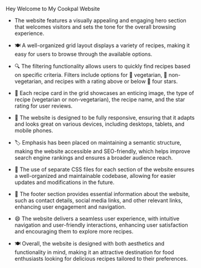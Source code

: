 Hey Welcome to My Cookpal Website

- The website features a visually appealing and engaging hero section that welcomes visitors and sets the tone for the overall browsing experience.

- 🍽️ A well-organized grid layout displays a variety of recipes, making it easy for users to browse through the available options.

- 🔍 The filtering functionality allows users to quickly find recipes based on specific criteria. Filters include options for 🌱 vegetarian, 🍗 non-vegetarian, and recipes with a rating above or below 🌟 four stars.

- 📃 Each recipe card in the grid showcases an enticing image, the type of recipe (vegetarian or non-vegetarian), the recipe name, and the star rating for user reviews.

- 📱 The website is designed to be fully responsive, ensuring that it adapts and looks great on various devices, including desktops, tablets, and mobile phones.

- 🏷️ Emphasis has been placed on maintaining a semantic structure, making the website accessible and SEO-friendly, which helps improve search engine rankings and ensures a broader audience reach.

- 🎨 The use of separate CSS files for each section of the website ensures a well-organized and maintainable codebase, allowing for easier updates and modifications in the future.

- 📄 The footer section provides essential information about the website, such as contact details, social media links, and other relevant links, enhancing user engagement and navigation.

- 😄 The website delivers a seamless user experience, with intuitive navigation and user-friendly interactions, enhancing user satisfaction and encouraging them to explore more recipes.

- 🍽️ Overall, the website is designed with both aesthetics and functionality in mind, making it an attractive destination for food enthusiasts looking for delicious recipes tailored to their preferences.
